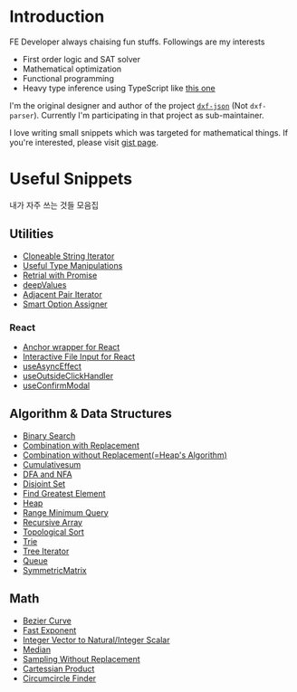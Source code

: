 # Introduction

FE Developer always chaising fun stuffs. Followings are my interests

- First order logic and SAT solver
- Mathematical optimization
- Functional programming
- Heavy type inference using TypeScript like [this one](https://github.com/marpple/FxTS/issues/239)

I'm the original designer and author of the project [`dxf-json`](https://github.com/dotoritos-kim/dxf-json) (Not `dxf-parser`). Currently I'm participating in that project as sub-maintainer.

I love writing small snippets which was targeted for mathematical things. If you're interested, please visit [gist page](https://gist.github.com/Phryxia).

# Useful Snippets

내가 자주 쓰는 것들 모음집

## Utilities

- [Cloneable String Iterator](https://gist.github.com/Phryxia/e25909a0f8c7117f1a4290f0126d9e34)
- [Useful Type Manipulations](https://gist.github.com/Phryxia/dadc8ab20d3e08a31d8e04591a4266c2)
- [Retrial with Promise](https://gist.github.com/Phryxia/e98c9d3e9be321843d94d2442ce3013a)
- [deepValues](https://gist.github.com/Phryxia/54a7f7b3d82819106efac397860c708f)
- [Adjacent Pair Iterator](https://gist.github.com/Phryxia/a95ee9b73eb1dd0718b82932d2d04ffb)
- [Smart Option Assigner](https://gist.github.com/Phryxia/b750706cc1a5bca90f800bf4b3ff0975)

### React

- [Anchor wrapper for React](https://gist.github.com/Phryxia/677bb0f4aeb14418e847d6946ba390ed)
- [Interactive File Input for React](https://gist.github.com/Phryxia/a4766dc52b926dfac951ddef43e207f9)
- [useAsyncEffect](https://gist.github.com/Phryxia/049affe0234e0b8b1c100f44819934b3)
- [useOutsideClickHandler](https://gist.github.com/Phryxia/2b3f884345261fbd19b95505ced8eabc)
- [useConfirmModal](https://gist.github.com/Phryxia/bacd098470724c78cd0d6141c80a43c6)

## Algorithm & Data Structures

- [Binary Search](https://gist.github.com/Phryxia/7195b68566bc77e4c2f47988077770f8)
- [Combination with Replacement](https://gist.github.com/Phryxia/a1cfe513d0611a8e6f5ebf205583c816)
- [Combination without Replacement(=Heap's Algorithm)](https://gist.github.com/Phryxia/76c9a727d0c4b62729f1a15374ae7649)
- [Cumulativesum](https://gist.github.com/Phryxia/b493e373f2610bf054f8e11f3404c105)
- [DFA and NFA](https://gist.github.com/Phryxia/222dbd726a9f1b45ad78acd79ec060e8)
- [Disjoint Set](https://gist.github.com/Phryxia/ff188aca6612efb388bcf19c0b525fc1)
- [Find Greatest Element](https://gist.github.com/Phryxia/7eb1a32824c4e1d20afdb363d511b2c7)
- [Heap](https://gist.github.com/Phryxia/cb020aa226d6276c86c712da315581a4)
- [Range Minimum Query](https://gist.github.com/Phryxia/2cd9cb9aa8fc3c6cfa5f3a438263f1dc)
- [Recursive Array](https://gist.github.com/Phryxia/a94200ef46ad42eb45b250a8730fe32f)
- [Topological Sort](https://gist.github.com/Phryxia/0d18832e5e0c18521c2d3edead16d93f)
- [Trie](https://gist.github.com/Phryxia/8908b775900a1409a0d342330e6bed13)
- [Tree Iterator](https://gist.github.com/Phryxia/49ac6c3256efdb6c8ee6a03c4f76e013)
- [Queue](https://gist.github.com/Phryxia/8b013da1ad945c6cd88989485e58d2ea)
- [SymmetricMatrix](https://gist.github.com/Phryxia/0273f941805e781cee2680999060114f)

## Math

- [Bezier Curve](https://gist.github.com/Phryxia/8ba1256b9c0d7cb6588a284032b726fb)
- [Fast Exponent](https://gist.github.com/Phryxia/aa10bb5fdcad179c3f838b9256b50455)
- [Integer Vector to Natural/Integer Scalar](https://gist.github.com/Phryxia/cd393a1a7d8a89bbeacd204209df94ac)
- [Median](https://gist.github.com/Phryxia/1a0a0f5d70cd265ab3ec2cfe9a04eb92)
- [Sampling Without Replacement](https://gist.github.com/Phryxia/bff4ccecde26d303e48e9cf55339c676)
- [Cartessian Product](https://gist.github.com/Phryxia/5a62a579b6367d0ed52d98696b4c27f7)
- [Circumcircle Finder](https://gist.github.com/Phryxia/04d74734cc45e73d3c10b35c1a3677e6)
